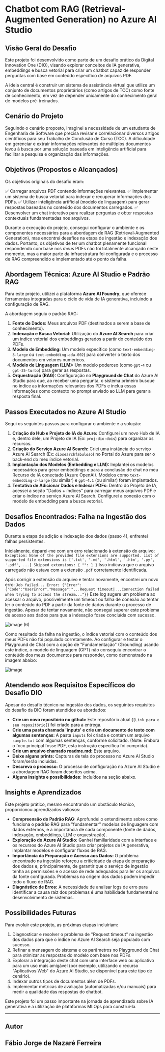 # Chatbot com RAG (Retrieval-Augmented Generation) no Azure AI Studio

## Visão Geral do Desafio

Este projeto foi desenvolvido como parte de um desafio prático da Digital Innovation One (DIO), visando explorar conceitos de IA generativa, embeddings e busca vetorial para criar um chatbot capaz de responder perguntas com base em conteúdo específico de arquivos PDF.

A ideia central é construir um sistema de assistência virtual que utilize um conjunto de documentos proprietários (como artigos de TCC) como fonte de conhecimento, em vez de depender unicamente do conhecimento geral de modelos pré-treinados.

## Cenário do Projeto

Seguindo o cenário proposto, imaginei a necessidade de um estudante de Engenharia de Software que precisa revisar e correlacionar diversos artigos científicos para seu Trabalho de Conclusão de Curso (TCC). A dificuldade em gerenciar e extrair informações relevantes de múltiplos documentos levou à busca por uma solução baseada em inteligência artificial para facilitar a pesquisa e organização das informações.

## Objetivos (Propostos e Alcançados)

Os objetivos originais do desafio eram:

✅ Carregar arquivos PDF contendo informações relevantes.
✅ Implementar um sistema de busca vetorial para indexar e recuperar informações dos PDFs.
✅ Utilizar inteligência artificial (modelo de linguagem) para gerar respostas baseadas no conteúdo dos documentos carregados.
✅ Desenvolver um chat interativo para realizar perguntas e obter respostas contextuais fundamentadas nos arquivos.

Durante a execução do projeto, consegui configurar o ambiente e os componentes necessários para a abordagem de RAG (Retrieval-Augmented Generation), mas encontrei desafios na etapa de ingestão e indexação dos dados. Portanto, os objetivos de ter um chatbot plenamente funcional respondendo com base nos *meus* PDFs não foi totalmente alcançado neste momento, mas a maior parte da infraestrutura foi configurada e o processo de RAG compreendido e implementado até o ponto da falha.

## Abordagem Técnica: Azure AI Studio e Padrão RAG

Para este projeto, utilizei a plataforma **Azure AI Foundry**, que oferece ferramentas integradas para o ciclo de vida de IA generativa, incluindo a configuração de RAG.

A abordagem seguiu o padrão RAG:

1.  **Fonte de Dados:** Meus arquivos PDF (destinados a serem a base de conhecimento).
2.  **Indexação e Busca Vetorial:** Utilização do **Azure AI Search** para criar um índice vetorial dos embeddings gerados a partir do conteúdo dos PDFs.
3.  **Modelo de Embedding:** Um modelo específico (como `text-embedding-3-large` ou `text-embedding-ada-002`) para converter o texto dos documentos em vetores numéricos.
4.  **Modelo de Linguagem (LLM):** Um modelo poderoso (como `gpt-4` ou `gpt-35-turbo`) para gerar as respostas.
5.  **Orquestração (RAG):** Configuração no **Playground de Chat** do Azure AI Studio para que, ao receber uma pergunta, o sistema primeiro busque no índice as informações relevantes dos PDFs e inclua essas informações como contexto no prompt enviado ao LLM para gerar a resposta final.

## Passos Executados no Azure AI Studio

Segui os seguintes passos para configurar o ambiente e a solução:

1.  **Criação do Hub e Projeto de IA do Azure:** Configurei um novo Hub de IA e, dentro dele, um Projeto de IA (Ex: `proj-dio-dois`) para organizar os recursos.
2.  **Criação do Serviço Azure AI Search:** Criei uma instância do serviço Azure AI Search (Ex: `diosearchfabuloso`) no Portal do Azure para ser o back-end do meu índice vetorial.
3.  **Implantação dos Modelos (Embedding e LLM):** Implantei os modelos necessários para gerar embeddings e para a conclusão de chat no meu Recurso de IA conectado (Azure OpenAI). Modelos como `text-embedding-3-large` (ou similar) e `gpt-4.1` (ou similar) foram implantados.
4.  **Tentativa de Adicionar Dados e Indexar PDFs:** Dentro do Projeto de IA, acessei a seção "Dados + índices" para carregar meus arquivos PDF e criar o índice no serviço Azure AI Search. Configurei a conexão com o modelo de embedding para a busca vetorial.

## Desafios Encontrados: Falha na Ingestão dos Dados

Durante a etapa de adição e indexação dos dados (passo 4), enfrentei falhas persistentes.

Inicialmente, deparei-me com um erro relacionado à extensão do arquivo:
`Exception: None of the provided file extensions are supported. List of supported file extensions is ['.txt', '.md', '.html', '.htm', '.py', '.pdf', ...] Skipped extensions: { "": 1 }`
Isso indicava que o arquivo carregado não estava com a extensão `.pdf` corretamente identificada.

Após corrigir a extensão do arquivo e tentar novamente, encontrei um novo erro:
`Job failed... Error: {"Error":{"Code":"UserError","Message":"...Request timeout|...Connection failed when trying to access the stream..."}}`
Este log sugere um problema ao acessar o arquivo, possivelmente um timeout ou falha de conexão ao tentar ler o conteúdo do PDF a partir da fonte de dados durante o processo de ingestão. Apesar de tentar novamente, não consegui superar este problema de acesso aos dados para que a indexação fosse concluída com sucesso.

![image (6)](https://github.com/user-attachments/assets/60ee94b0-b289-4eef-8034-ad612d7b25b5)


Como resultado da falha na ingestão, o índice vetorial com o conteúdo dos meus PDFs não foi populado corretamente. Ao configurar e testar o Playground de Chat com a opção de "Fundamentação" (Grounding) usando este índice, o modelo de linguagem (GPT) não conseguiu encontrar o conteúdo dos meus documentos para responder, como demonstrado na imagem abaixo:

![image](https://github.com/user-attachments/assets/e4ca042e-1e13-4290-8e16-93f587ed03f1)

## Atendendo aos Requisitos Específicos do Desafio DIO

Apesar do desafio técnico na ingestão dos dados, os seguintes requisitos do desafio da DIO foram atendidos ou abordados:

*   **Crie um novo repositório no github:** Este repositório atual (`[Link para o seu repositório]`) foi criado para a entrega.
*   **Crie uma pasta chamada 'inputs' e crie um documento de texto com algumas sentenças:** A pasta `inputs` foi criada e contém um arquivo `sample.txt` com algumas sentenças, conforme solicitado. (Note: Embora o foco principal fosse PDF, esta instrução específica foi cumprida).
*   **Crie um arquivo chamado readme.md:** Este arquivo.
*   **Deixe alguns prints:** Capturas de tela do processo no Azure AI Studio foram/serão incluídas.
*   **Descreva o processo:** O processo de configuração no Azure AI Studio e a abordagem RAG foram descritos acima.
*   **Alguns insights e possibilidades:** Incluídos na seção abaixo.

## Insights e Aprendizados

Este projeto prático, mesmo encontrando um obstáculo técnico, proporcionou aprendizados valiosos:

*   **Compreensão do Padrão RAG:** Aprofundei o entendimento sobre como funciona o padrão RAG para "fundamentar" modelos de linguagem com dados externos, e a importância de cada componente (fonte de dados, indexação, embeddings, LLM e orquestração).
*   **Exploração do Azure AI Studio:** Ganhei familiaridade com a interface e os recursos do Azure AI Studio para criar projetos de IA generativa, implantar modelos e configurar fluxos de RAG.
*   **Importância da Preparação e Acesso aos Dados:** O problema encontrado na ingestão reforçou a criticidade da etapa de preparação dos dados e, principalmente, de garantir que o serviço de ingestão tenha as permissões e o acesso de rede adequados para ler os arquivos da fonte configurada. Problemas na origem dos dados podem impedir todo o fluxo de RAG.
*   **Diagnóstico de Erros:** A necessidade de analisar logs de erro para identificar a causa raiz dos problemas é uma habilidade fundamental no desenvolvimento de sistemas.

## Possibilidades Futuras

Para evoluir este projeto, as próximas etapas incluiriam:

1.  Diagnosticar e resolver o problema de "Request timeout" na ingestão dos dados para que o índice no Azure AI Search seja populado com sucesso.
2.  Refinar a mensagem do sistema e os parâmetros no Playground de Chat para otimizar as respostas do modelo com base nos PDFs.
3.  Explorar a integração deste chat com uma interface web ou aplicativo para um uso mais amigável (por exemplo, utilizando o recurso "Aplicativos Web" do Azure AI Studio, se disponível para este tipo de cenário).
4.  Indexar outros tipos de documentos além de PDFs.
5.  Implementar métricas de avaliação (automatizadas e/ou manuais) para medir a qualidade das respostas do chatbot.

Este projeto foi um passo importante na jornada de aprendizado sobre IA generativa e a utilização de plataformas MLOps para construí-la.

---

## Autor

Fábio Jorge de Nazaré Ferreira
---
